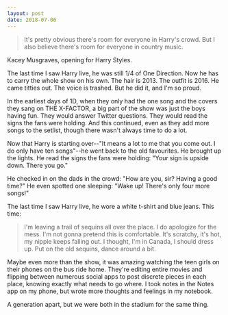 ```yaml
---
layout: post
date: 2018-07-06
---
```


>It's pretty obvious there's room for everyone in Harry's crowd. But I also believe there's room for everyone in country music.

Kacey Musgraves, opening for Harry Styles. 

The last time I saw Harry live, he was still 1/4 of One Direction. Now he has to carry the whole show on his own. The hair is 2013. The outfit is 2016. He came titties out. The voice is trashed. But he did it, and I'm so proud.

In the earliest days of 1D, when they only had the one song and the covers they sang on THE X-FACTOR, a big part of the show was just the boys having fun. They would answer Twitter questions. They would read the signs the fans were holding. And this continued, even as they add more songs to the setlist, though there wasn't always time to do a lot.

Now that Harry is starting over--"It means a lot to me that you come out. I do only have ten songs"--he went back to the old favourites. He brought up the lights. He read the signs the fans were holding: "Your sign is upside down. There you go."

He checked in on the dads in the crowd: "How are you, sir? Having a good time?" He even spotted one sleeping: "Wake up! There's only four more songs!"

The last time I saw Harry live, he wore a white t-shirt and blue jeans. This time:

>I'm leaving a trail of sequins all over the place. I do apologize for the mess. I'm not gonna pretend this is comfortable. It's scratchy, it's hot, my nipple keeps falling out. I thought, I'm in Canada, I should dress up. Put on the old sequins, dance around a bit.

Maybe even more than the show, it was amazing watching the teen girls on their phones on the bus ride home. They're editing entire movies and flipping between numerous social apps to post discrete pieces in each place, knowing exactly what needs to go where. I took notes in the Notes app on my phone, but wrote more thoughts and feelings in my notebook.

A generation apart, but we were both in the stadium for the same thing.
